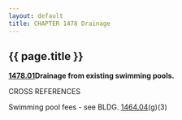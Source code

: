 ```yaml
---
layout: default 
title: CHAPTER 1478 Drainage 
---
```


{{ page.title }}
----------------

[**1478.01**](59deb1b7.html)**Drainage from existing swimming pools.**

CROSS REFERENCES

Swimming pool fees - see BLDG. [1464.04](590733b4.html)(g)(3)
